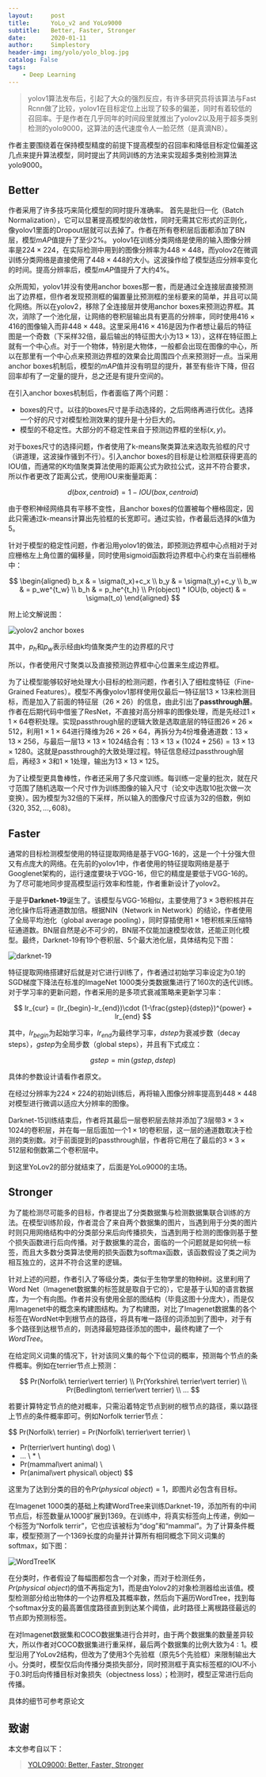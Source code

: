 ```yaml
---
layout:     post
title:      YoLo_v2 and YoLo9000
subtitle:   Better, Faster, Stronger
date:       2020-01-11
author:     Simplestory
header-img: img/yolo/yolo_blog.jpg
catalog: False
tags:
    - Deep Learning
---
```


> yolov1算法发布后，引起了大众的强烈反应，有许多研究员将该算法与Fast Rcnn做了比较，yolov1在目标定位上出现了较多的偏差，同时有着较低的召回率。于是作者在几乎同年的时间段里就推出了yolov2以及用于超多类别检测的yolo9000，这算法的迭代速度令人一脸茫然（是真滴NB）。

作者主要围绕着在保持模型精度的前提下提高模型的召回率和降低目标定位偏差这几点来提升算法模型，同时提出了共同训练的方法来实现超多类别检测算法yolo9000。

## Better

作者采用了许多技巧来简化模型的同时提升准确率。
首先是批归一化（Batch Normalization），它可以显著提高模型的收敛性，同时无需其它形式的正则化，像yolov1里面的Dropout层就可以去掉了。作者在所有卷积层后面都添加了BN层，模型$mAP$值提升了至少$2\%$。
yolov1在训练分类网络是使用的输入图像分辨率是$224\times 224$，在实际检测中用到的图像分辨率为$448\times 448$，而yolov2在微调训练分类网络是直接使用了$448\times 448$的大小。这波操作给了模型适应分辨率变化的时间。提高分辨率后，模型$mAP$值提升了大约$4\%$。

众所周知，yolov1并没有使用anchor boxes那一套，而是通过全连接层直接预测出了边界框，但作者发现预测框的偏置量比预测框的坐标要来的简单，并且可以简化网络。所以在yolov2，移除了全连接层并使用anchor boxes来预测边界框。其次，消除了一个池化层，让网络的卷积层输出具有更高的分辨率，同时使用$416\times 416$的图像输入而非$448\times 448$。这里采用$416\times 416$是因为作者想让最后的特征图是一个奇数（下采样32倍，最后输出的特征图大小为$13\times 13$），这样在特征图上就有一个中心点。对于一个物体，特别是大物体，一般都会出现在图像的中心，所以在那里有一个中心点来预测边界框的效果会比周围四个点来预测好一点。当采用anchor boxes机制后，模型的$mAP$值并没有明显的提升，甚至有些许下降，但召回率却有了一定量的提升，总之还是有提升空间的。

在引入anchor boxes机制后，作者面临了两个问题：

- boxes的尺寸。以往的boxes尺寸是手动选择的，之后网络再进行优化。选择一个好的尺寸对模型检测效果的提升是十分巨大的。
- 模型的不稳定性。大部分的不稳定性来自于预测边界框的坐标$(x,y)$。

对于boxes尺寸的选择问题，作者使用了k-means聚类算法来选取先验框的尺寸（讲道理，这波操作骚到不行）。引入anchor boxes的目标是让检测框获得更高的IOU值，而通常的K均值聚类算法使用的距离公式为欧拉公式，这并不符合要求，所以作者更改了距离公式，使用IOU来衡量距离：

$$
d(box, centroid) = 1-IOU(box, centroid)
$$

由于卷积神经网络具有平移不变性，且anchor boxes的位置被每个栅格固定，因此只需通过k-means计算出先验框的长宽即可。通过实验，作者最后选择的k值为5。

针对于模型的稳定性问题，作者沿用yolov1的做法，即预测边界框中心点相对于对应栅格左上角位置的偏移量，同时使用sigmoid函数将边界框中心约束在当前栅格中：

$$
\begin{aligned}
b_x & = \sigma(t_x)+c_x \\
b_y & = \sigma(t_y)+c_y \\
b_w & = p_we^{t_w} \\
b_h & = p_he^{t_h} \\
Pr(object) * IOU(b, object) & = \sigma(t_o)
\end{aligned}
$$

附上论文解说图：

![yolov2 anchor boxes](https://raw.githubusercontent.com/simplestory/simplestory.github.io/master/img/yolo/yolov2_boxes.png)

其中，$p_h$和$p_w$表示经由k均值聚类产生的边界框的尺寸

所以，作者使用尺寸聚类以及直接预测边界框中心位置来生成边界框。

为了让模型能够较好地处理大小目标的检测问题，作者引入了细粒度特征（Fine-Grained Features）。模型不再像yolov1那样使用仅最后一特征层$13\times 13$来检测目标，而是加入了前面的特征层（$26\times 26$）的信息，由此引出了**passthrough层**。作者在后期代码中借鉴了ResNet，不直接对高分辨率的图像处理，而是先经过$1\times 1\times 64$卷积处理。实现passthrough层的逻辑大致是选取底层的特征图$26\times 26\times 512$，利用$1\times 1\times 64$进行降维为$26\times 26\times 64$，再拆分为4份堆叠通道数：$13\times 13\times 256$，与最后一层$13\times 13\times 1024$结合有：$13\times 13\times (1024+256) = 13\times 13\times 1280$。这就是passthrough的大致处理过程。特征信息经过passthrough层后，再经$3\times 3$和$1\times 1$处理，输出为$13\times 13\times 125$。

为了让模型更具鲁棒性，作者还采用了多尺度训练。每训练一定量的批次，就在尺寸范围了随机选取一个尺寸作为训练图像的输入尺寸（论文中选取10批次做一次变换）。因为模型为32倍的下采样，所以输入的图像尺寸应该为32的倍数，例如$\{320, 352, ..., 608\}$。

## Faster

通常的目标检测模型使用的特征提取网络是基于VGG-16的，这是一个十分强大但又有点庞大的网络。在先前的yolov1中，作者使用的特征提取网络是基于Googlenet架构的，运行速度要块于VGG-16，但它的精度是要低于VGG-16的。为了尽可能地同步提高模型运行效率和性能，作者重新设计了yolov2。

于是乎**Darknet-19**诞生了。该模型与VGG-16相似，主要使用了$3\times 3$卷积核并在池化操作后将通道数加倍。根据NIN（Network in Network）的结论，作者使用了全局平均池化（global average pooling），同时穿插使用$1\times 1$卷积核来压缩特征通道数。BN层自然是必不可少的，BN层不仅能加速模型收敛，还能正则化模型。最终，Darknet-19有19个卷积层、5个最大池化层，具体结构见下图：

![darknet-19](https://raw.githubusercontent.com/simplestory/simplestory.github.io/master/img/yolo/darknet_19.png)

特征提取网络搭建好后就是对它进行训练了，作者通过初始学习率设定为$0.1$的SGD梯度下降法在标准的ImageNet 1000类分类数据集进行了$160$次的迭代训练。对于学习率的更新问题，作者采用的是多项式衰减策略来更新学习率：

$$
lr_{cur} = (lr_{begin}-lr_{end})\cdot (1-\frac{gstep}{dstep})^{power} + lr_{end}
$$

其中，$lr_{begin}$为起始学习率，$lr_{end}$为最终学习率，$dstep$为衰减步数（decay steps），$gstep$为全局步数（global steps），并且有下式成立：

$$
gstep = \min(gstep, dstep)
$$

具体的参数设计请看作者原文。

在经过分辨率为$224\times 224$的初始训练后，再将输入图像分辨率提高到$448\times 448$对模型进行微调以适应大分辨率的图像。

Darknet-15训练结束后，作者将其最后一层卷积层去除并添加了3层带$3\times 3\times 1024$的卷积层，并在每一层后面加一个$1\times 1$的卷积层，这一层的通道数取决于检测的类别数。对于前面提到的passthrough层，作者将它用在了最后的$3\times 3\times 512$层和倒数第二个卷积层中。

到这里YoLov2的部分就结束了，后面是YoLo9000的主场。

## Stronger

为了能检测尽可能多的目标，作者提出了分类数据集与检测数据集联合训练的方法。在模型训练阶段，作者混合了来自两个数据集的图片，当遇到用于分类的图片时则只用网络结构中的分类部分来后向传播损失，当遇到用于检测的图像则基于整个损失函数进行后向传播。对于数据集的混合，面临的一个问题就是如何统一标签，而且大多数分类算法使用的损失函数为softmax函数，该函数假设了类之间为相互独立的，这并不符合这里的逻辑。

针对上述的问题，作者引入了等级分类，类似于生物学里的物种树。这里利用了Word Net（Imagenet数据集的标签就是取自于它的），它是基于认知的语言数据库，为一个有向图。作者并没有使用全部的图结构（毕竟这图十分庞大），而是仅用Imagenet中的概念来构建图结构。为了构建图，对比了Imagenet数据集的各个标签在WordNet中到根节点的路径，将具有唯一路径的词添加到了图中，对于有多个路径到达根节点的，则选择最短路径添加的图中，最终构建了一个$WordTree$。

在给定同义词集的情况下，针对该同义集的每个下位词的概率，预测每个节点的条件概率。例如在terrier节点上预测：

$$
Pr(Norfolk\ terrier\vert terrier) \\
Pr(Yorkshire\ terrier\vert terrier) \\
Pr(Bedlington\ terrier\vert terrier) \\
...
$$

若要计算特定节点的绝对概率，只需沿着特定节点到树的根节点的路径，乘以路径上节点的条件概率即可。例如Norfolk terrier节点：

$$
Pr(Norfolk\ terrier) = Pr(Norfolk\ terrier\vert terrier) \\
* Pr(terrier\vert hunting\ dog) \\
* ... \ * \\
* Pr(mammal\vert animal) \\
* Pr(animal\vert physical\ object)
$$

这里为了达到分类的目的令$Pr(physical\ object) = 1$，即图片必包含有目标。

在Imagenet 1000类的基础上构建WordTree来训练Darknet-19，添加所有的中间节点后，标签数量从1000扩展到1369。在训练中，将真实标签向上传递，例如一个标签为“Norfolk terrir”，它也应该被标为“dog”和“mammal”。为了计算条件概率，模型预测了一个1369长度的向量并计算所有相同概念下同义词集的softmax，如下图：

![WordTree1K](https://raw.githubusercontent.com/simplestory/simplestory.github.io/master/img/yolo/wordtree1k.png)

在分类时，作者假设了每幅图都包含一个对象，而对于检测任务，$Pr(physical\ object)$的值不再指定为1，而是由Yolov2的对象检测器给出该值。模型检测部分给出物体的一个边界框及其概率数，然后向下遍历WordTree，找到每个softmax分支的最高置信度路径直到到达某个阈值，此时路径上离根路径最远的节点即为预测标签。

在对Imagenet数据集和COCO数据集进行合并时，由于两个数据集的数量差异较大，所以作者对COCO数据集进行重采样，最后两个数据集的比例大致为$4:1$。模型沿用了YoLov2结构，但改为了使用3个先验框（原先5个先验框）来限制输出大小。分类时，模型仅后向传播分类损失部分，同时预测框于真实标签框的IOU不小于0.3时后向传播目标对象损失（objectness loss）；检测时，模型正常进行后向传播。

具体的细节可参考原论文

## 致谢

本文参考自以下：

>[YOLO9000: Better, Faster, Stronger](https://arxiv.org/pdf/1612.08242.pdf)